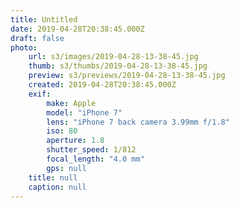 ```yaml
---
title: Untitled
date: 2019-04-28T20:38:45.000Z
draft: false
photo:
    url: s3/images/2019-04-28-13-38-45.jpg
    thumb: s3/thumbs/2019-04-28-13-38-45.jpg
    preview: s3/previews/2019-04-28-13-38-45.jpg
    created: 2019-04-28T20:38:45.000Z
    exif:
        make: Apple
        model: "iPhone 7"
        lens: "iPhone 7 back camera 3.99mm f/1.8"
        iso: 80
        aperture: 1.8
        shutter_speed: 1/812
        focal_length: "4.0 mm"
        gps: null
    title: null
    caption: null
---
```

